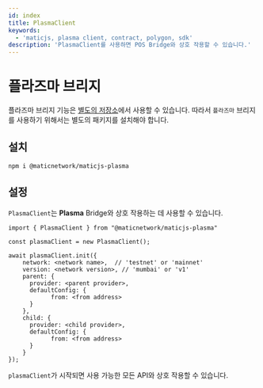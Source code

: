 ```yaml
---
id: index
title: PlasmaClient
keywords:
  - 'maticjs, plasma client, contract, polygon, sdk'
description: 'PlasmaClient를 사용하면 POS Bridge와 상호 작용할 수 있습니다.'
---
```


# 플라즈마 브리지

플라즈마 브리지 기능은 [별도의 저장소](https://github.com/maticnetwork/maticjs-plasma)에서 사용할 수 있습니다. 따라서 `플라즈마` 브리지를 사용하기 위해서는 별도의 패키지를 설치해야 합니다.

## 설치

```
npm i @maticnetwork/maticjs-plasma
```

## 설정

`PlasmaClient`는 **Plasma** Bridge와 상호 작용하는 데 사용할 수 있습니다.

```
import { PlasmaClient } from "@maticnetwork/maticjs-plasma"

const plasmaClient = new PlasmaClient();

await plasmaClient.init({
    network: <network name>,  // 'testnet' or 'mainnet'
    version: <network version>, // 'mumbai' or 'v1'
    parent: {
      provider: <parent provider>,
      defaultConfig: {
            from: <from address>
      }
    },
    child: {
      provider: <child provider>,
      defaultConfig: {
            from: <from address>
      }
    }
});

```

`plasmaClient`가 시작되면 사용 가능한 모든 API와 상호 작용할 수 있습니다.

